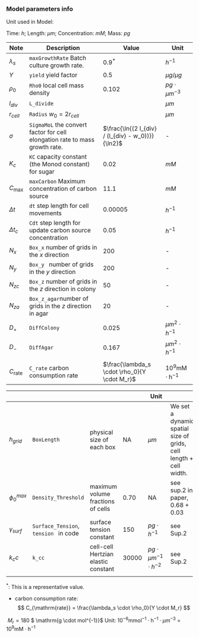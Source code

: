 ### Model parameters info



Unit used in Model:

Time: $h$; Length: $\mu m$; Concentration: $mM$; Mass: $pg$





| Note                | Description                                                  | Value                                             | Unit                              |
| ------------------- | ------------------------------------------------------------ | ------------------------------------------------- | --------------------------------- |
| $\lambda_s$         | `maxGrowthRate` Batch culture growth rate.                   | 0.9$^{*}$                                         | $h^{-1}$                          |
| $Y$                 | `yield` yield factor                                         | 0.5                                               | $\mu g /\mu g$                    |
| $\rho_0$            | `Rho0` local cell mass density                               | 0.102                                             | $p g \cdot \mu m ^{-3}$           |
| $l_{div}$           | `L_divide`                                                   |                                                   | $\mu m$                           |
| $r_{cell}$          | `Radius` $w_0 = 2 r_{cell}$                                  |                                                   | $\mu m$                           |
| $\sigma$            | `SigmaMoL` the convert factor for cell elongation rate to   mass growth rate. | $\frac{\ln{(2 l_{div} / (l_{div} - w_0))}}{\ln2}$ | -                                 |
| $K_c$               | `KC` capacity constant (the Monod constant) for sugar        | 0.02                                              | $mM$                              |
| $C_{\mathrm{max}}$  | `maxCarbon` Maximum concentration of carbon source           | 11.1                                              | $mM$                              |
| $\Delta t$          | `dt` step length for cell movements                          | 0.00005                                           | $h^{-1}$                          |
| $\Delta t_c$        | `Cdt` step length for update carbon source concentration     | 0.05                                              | $h^{-1}$                          |
| $N_x$               | `Box_x` number of grids in the $x$ direction                 | 200                                               | -                                 |
| $N_y$               | `Box_y ` number of grids in the $y$ direction                | 200                                               | -                                 |
| $N_{zc}$            | `Box_z` number of grids in the $z$ direction in colony       | 50                                                | -                                 |
| $N_{za}$            | `Box_z_agar`number of grids in the $z$ direction in agar     | 20                                                | -                                 |
| $D_{+}$             | `DiffColony`                                                 | 0.025                                             | $\mu m ^{2} \cdot h^{-1}$         |
| $D_{-}$             | `DiffAgar`                                                   | 0.167                                             | $\mu m ^{2} \cdot h^{-1}$         |
|                     |                                                              |                                                   |                                   |
| $C_{\mathrm{rate}}$ | `C_rate` carbon consumption rate                             | $\frac{\lambda_s \cdot \rho_0}{Y \cdot M_r}$      | $10^{9} \mathrm{mM \cdot h^{-1}}$ |







|                 |                                       |                                     |       | Unit                              |                                                              |
| --------------- | ------------------------------------- | ----------------------------------- | ----- | --------------------------------- | ------------------------------------------------------------ |
| $h_{grid}$      | `BoxLength`                           | physical size of each box           | NA    | $\mu m$                           | We set a dynamic spatial size of grids, cell length + cell width. |
| $\phi_0^{max}$  | `Density_Threshold`                   | maximum volume fractions of cells   | 0.70  | NA                                | see sup.2 in paper, 0.68 + 0.03                              |
| $\gamma_{surf}$ | `Surface_Tension`, `tension ` in code | surface tension constant            | 150   | $pg \cdot h^{-1}$                 | see Sup.2                                                    |
| $k_cc$          | `k_cc`                                | cell-cell Hertzian elastic constant | 30000 | $pg \cdot\mu m^{-1} \cdot h^{-2}$ | see Sup.2                                                    |
|                 |                                       |                                     |       |                                   |                                                              |

$^{*}$:  This is a representative value.



* carbon consumption rate:
  $$
  C_{\mathrm{rate}} = \frac{\lambda_s \cdot \rho_0}{Y \cdot M_r}
  $$

​	$M_r = 180$  $ \mathrm{g \cdot mol^{-1}}$ Unit: $10^{-6} \mathrm{mmol^{-1} \cdot h^{-1}} \cdot \mu m ^{-3}$ = $10^{9} \mathrm{mM \cdot h^{-1}}$

